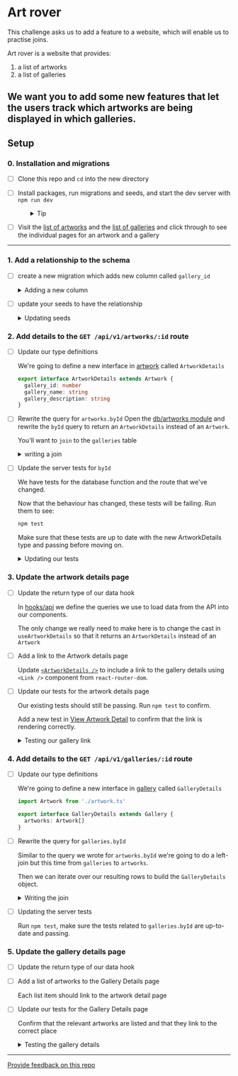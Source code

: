 # Art rover

This challenge asks us to add a feature to a website, which will enable us to practise joins.

Art rover is a website that provides:
1. a list of artworks
2. a list of galleries

We want you to add some new features that let the users track which
artworks are being displayed in which galleries.
---

## Setup

### 0. Installation and migrations

- [ ] Clone this repo and `cd` into the new directory
- [ ] Install packages, run migrations and seeds, and start the dev server with `npm run dev`
  <details style="padding-left: 2em">
    <summary>Tip</summary>

    Commands might look like this:

    ```sh
    npm i
    npm run knex migrate:latest
    npm run knex seed:run
    npm run dev
    ```

    This will create and populate the database with the existing migrations and seeds, and start the server with `nodemon`.
  </details>
- [ ] Visit the [list of artworks](http://localhost:5173/artworks) and the [list of galleries](http://localhost:5173) and click through to see the individual pages for an artwork and a gallery 
----
### 1. Add a relationship to the schema
- [ ] create a new migration which adds new column called `gallery_id`
  <details>
    <summary>Adding a new column</summary>
    To update an existing table in a migration we're going to use: `knex.schema.alterTable('artworks', (table) => { ... })`

    This column should be explicitly related to the gallery table, using `table.foreign('gallery_id').references('galleries.id')`

    To add a strategy for what we should do when the gallery that an artwork references is deleted, we can use a trigger on the constraint. In this case a good idea is to set the gallery id to `NULL` with `.onDelete('SET NULL')`

    Don't forget to use `table.dropColumn` for the `down` function in your migration

    Read the [knex docs](https://knexjs.org/guide/schema-builder.html#foreign) for more details.
  </details>
- [ ] update your seeds to have the relationship
  <details>
    <summary>Updating seeds</summary>

    In our existing seeds, none of the artworks have a `gallery_id`, so add a value to some or all of them.

    They should be a number between 1 and 6 to match up to the IDs of the galleries.
  </details>

### 2. Add details to the `GET /api/v1/artworks/:id` route
- [ ] Update our type definitions
 
  We're going to define a new interface in [artwork](./models/artwork.ts) called `ArtworkDetails`

  ```typescript
  export interface ArtworkDetails extends Artwork {
    gallery_id: number
    gallery_name: string
    gallery_description: string
  }
  ```
  
- [ ] Rewrite the query for `artworks.byId`
  Open the [db/artworks module](./server/db/artworks.ts) and rewrite the `byId` query to return an `ArtworkDetails` instead of an `Artwork`.

  You'll want to `join` to the `galleries` table

  <details>
    <summary>writing a join</summary>


    We want to include the details for the related gallery in the results of our query for a specific artwork.

    We _also_ want to always include the data for this artwork, even if there is no matching gallery (i.e. if `gallery_id` is `NULL`)

    This means we're going to start with a left join:
    ```js
    connection('artworks').leftJoin('galleries', 'artworks.gallery_id', 'galleries.id')
    ```
    We want our results to include all the columns from `artworks` as is, and then we want the columns from `galleries` with a prefix of `gallery_`, we can write that in the select method.
    ```js
    .select(
      'artworks.*',
      'galleries.name as gallery_name',
      // and so forth
    )
    ```

    We'll filter to the one artwork using the id parameter
    ```js
    .where('artworks.id', id)
    ```

    We only expect zero or one result, so this is a good use for `.first()`

    Finally, we need to make sure that the return type of this function is `Promise<ArtworkDetails>`, you can give the function a return annotation or cast the final result like this:
    ```ts
    return result as ArtworkDetails
    ```

    Either in the browser, thunderclient or insomnia `GET http://localhost:5173/api/v1/artworks/3` and check that you're getting the output you expect. 
  </details>
- [ ] Update the server tests for `byId`

  We have tests for the database function and the route that we've changed.

  Now that the behaviour has changed, these tests will be failing. Run them to see:
  ```sh
  npm test
  ```

  Make sure that these tests are up to date with the new ArtworkDetails type and passing before moving on. 

  <details>
    <summary>Updating our tests</summary>
    The database test will be failing because the snapshot no longer matches. In the vitest runner (i.e. in your terminal while running npm test) you can see the new "actual" snapshot as compared to the expected snapshot and press `u` to accept it.

    This will rerun the changed test, which should be passing now.

    The route test will need to be updated too, in it we mock out the `byId` function, having it return an object matching the old type definition. Update the mock-implementation to match our new type definition.

    This will cause the test to fail, after visually confirming the new result, press `u` in the test runner to accept this snapshot too.

    Now all your tests should be passing. This is a good time to commit. 
  </details>

### 3. Update the artwork details page
- [ ] Update the return type of our data hook
  
  In [hooks/api](./client/hooks/api.ts) we define the queries we use to load data from the API into our components.

  The only change we really need to make here is to change the cast in `useArtworkDetails` so that it returns an `ArtworkDetails` instead of an `Artwork`

- [ ] Add a link to the Artwork details page
  
  Update [`<ArtworkDetails />`](./client/components/ArtworkDetails.tsx) to include a link to the gallery details using `<Link />` component from `react-router-dom`.

- [ ] Update our tests for the artwork details page

  Our existing tests should still be passing. Run `npm test` to confirm.

  Add a new test in [View Artwork Detail](./client/test/ViewArtworkDetail.test.tsx) to confirm that the link is rendering correctly.

  <details>
    <summary>Testing our gallery link</summary>
    You'll need to update the `nock` call to respond with a full `ArtworkDetails` object

    Since the link will not render until our data is loaded, the easiest way to wait for it is to `await` one of the `find...` methods, e.g. you can get a link by the aria-role `link`.

    ```js
    const galleryLink = await screen.findByRole('link', { name: 'My favourite gallery' })
    ```
  </details>

### 4. Add details to the `GET /api/v1/galleries/:id` route
- [ ] Update our type definitions
 
  We're going to define a new interface in [gallery](./models/gallery.ts) called `GalleryDetails`

  ```typescript
  import Artwork from './artwork.ts'

  export interface GalleryDetails extends Gallery {
    artworks: Artwork[]
  }
  ```
- [ ] Rewrite the query for `galleries.byId`

  Similar to the query we wrote for `artworks.byId` we're going to
  do a left-join but this time from `galleries` to `artworks`.

  Then we can iterate over our resulting rows to build the `GalleryDetails` object.

  <details>
    <summary>Writing the join</summary>

    We'll use select to keep `galleries.*` and then prefix all the columns from `artworks`.

    We can take all the gallery properties from the first row in our result set (since they'll be the same in each row).

    We'll build an `Artwork` object from each row in the result set and push it into an array called `artworks`.

    If there are no related artworks, the first row will have an `artwork_id` of `null`. So we can skip any rows like that when building up our array
  </details>
- [ ] Updating the server tests

  Run `npm test`, make sure the tests related to `galleries.byId` are
  up-to-date and passing.

### 5. Update the gallery details page
- [ ] Update the return type of our data hook
- [ ] Add a list of artworks to the Gallery Details page
  
  Each list item should link to the artwork detail page

- [ ] Update our tests for the Gallery Details page

  Confirm that the relevant artworks are listed and that they link to the correct place

  <details>
    <summary>Testing the gallery details</summary>
    You can find the with the roles `link` or `listitem`, narrow it down by name.

    Click on the links to confirm they show you the right artwork

    ```js
    // find the link
    const link = await screen.findByRole('link', { name: 'Pancake Paradise' })

    // click on it
    await user.click(link)

    // now we should be on the artwork details page
    const heading = await screen.findByRole('heading', { name: 'Pancake Paradise' })
    expect(heading).toBeVisible()
    ```
  </details>

---
[Provide feedback on this repo](https://docs.google.com/forms/d/e/1FAIpQLSfw4FGdWkLwMLlUaNQ8FtP2CTJdGDUv6Xoxrh19zIrJSkvT4Q/viewform?usp=pp_url&entry.1958421517=art-rover)

